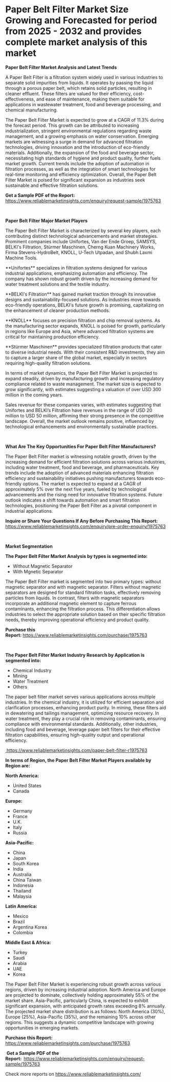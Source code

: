 <p><h1>Paper Belt Filter Market Size Growing and Forecasted for period from 2025 - 2032 and provides complete market analysis of this market</h1></p><p><strong>Paper Belt Filter Market Analysis and Latest Trends</strong></p>
<p><p>A Paper Belt Filter is a filtration system widely used in various industries to separate solid impurities from liquids. It operates by passing the liquid through a porous paper belt, which retains solid particles, resulting in cleaner effluent. These filters are valued for their efficiency, cost-effectiveness, and ease of maintenance, making them suitable for applications in wastewater treatment, food and beverage processing, and chemical manufacturing.</p><p>The Paper Belt Filter Market is expected to grow at a CAGR of 11.3% during the forecast period. This growth can be attributed to increasing industrialization, stringent environmental regulations regarding waste management, and a growing emphasis on water conservation. Emerging markets are witnessing a surge in demand for advanced filtration technologies, driving innovation and the introduction of eco-friendly materials. Additionally, the expansion of the food and beverage sector, necessitating high standards of hygiene and product quality, further fuels market growth. Current trends include the adoption of automation in filtration processes, as well as the integration of smart technologies for real-time monitoring and efficiency optimization. Overall, the Paper Belt Filter Market is poised for significant expansion as industries seek sustainable and effective filtration solutions.</p></p>
<p><strong>Get a Sample PDF of the Report:&nbsp;</strong> <a href="https://www.reliablemarketinsights.com/enquiry/request-sample/1975763?utm_campaign=3295&utm_medium=2&utm_source=Github&utm_content=ia&utm_term=10042025&utm_id=paper-belt-filter">https://www.reliablemarketinsights.com/enquiry/request-sample/1975763</a></p>
<p>&nbsp;</p>
<p><strong>Paper Belt Filter Major Market Players</strong></p>
<p><p>The Paper Belt Filter Market is characterized by several key players, each contributing distinct technological advancements and market strategies. Prominent companies include Unifortes, Van der Ende Groep, SAMSYS, BELKI's Filtration, Stürmer Maschinen, Cherng Kuan Machinery Works, Firma Stevens-HydroBelt, KNOLL, U-Tech Utpadan, and Shubh Laxmi Machine Tools.</p><p>**Unifortes** specializes in filtration systems designed for various industrial applications, emphasizing automation and efficiency. The company has shown robust growth driven by the increasing demand for water treatment solutions and the textile industry.</p><p>**BELKI's Filtration** has gained market traction through its innovative designs and sustainability-focused solutions. As industries move towards eco-friendly operations, BELKI's future growth is promising, capitalizing on the enhancement of cleaner production methods.</p><p>**KNOLL** focuses on precision filtration and chip removal systems. As the manufacturing sector expands, KNOLL is poised for growth, particularly in regions like Europe and Asia, where advanced filtration systems are critical for maintaining production efficiency.</p><p>**Stürmer Maschinen** provides specialized filtration products that cater to diverse industrial needs. With their consistent R&D investments, they aim to capture a larger share of the global market, especially in sectors requiring high-quality filtration solutions.</p><p>In terms of market dynamics, the Paper Belt Filter Market is projected to expand steadily, driven by manufacturing growth and increasing regulatory compliance related to waste management. The market size is expected to grow significantly, with estimates suggesting a valuation of over USD 300 million in the coming years.</p><p>Sales revenue for these companies varies, with estimates suggesting that Unifortes and BELKI’s Filtration have revenues in the range of USD 20 million to USD 50 million, affirming their strong presence in the competitive landscape. Overall, the market outlook remains positive, influenced by technological enhancements and environmentally sustainable practices.</p></p>
<p>&nbsp;</p>
<p><strong>What Are The Key Opportunities For Paper Belt Filter Manufacturers?</strong></p>
<p><p>The Paper Belt Filter market is witnessing notable growth, driven by the increasing demand for efficient filtration solutions across various industries, including water treatment, food and beverage, and pharmaceuticals. Key trends include the adoption of advanced materials enhancing filtration efficiency and sustainability initiatives pushing manufacturers towards eco-friendly options. The market is expected to expand at a CAGR of approximately 5% over the next five years, fueled by technological advancements and the rising need for innovative filtration systems. Future outlook indicates a shift towards automation and smart filtration technologies, positioning the Paper Belt Filter as a pivotal component in industrial applications.</p></p>
<p><strong>Inquire or Share Your Questions If Any Before Purchasing This Report:</strong> <a href="https://www.reliablemarketinsights.com/enquiry/pre-order-enquiry/1975763?utm_campaign=3295&utm_medium=2&utm_source=Github&utm_content=ia&utm_term=10042025&utm_id=paper-belt-filter">https://www.reliablemarketinsights.com/enquiry/pre-order-enquiry/1975763</a></p>
<p>&nbsp;</p>
<p><strong>Market Segmentation</strong></p>
<p><strong>The Paper Belt Filter Market Analysis by types is segmented into:</strong></p>
<p><ul><li>Without Magnetic Separator</li><li>With Mgnetic Separator</li></ul></p>
<p><p>The Paper Belt Filter market is segmented into two primary types: without magnetic separator and with magnetic separator. Filters without magnetic separators are designed for standard filtration tasks, effectively removing particles from liquids. In contrast, filters with magnetic separators incorporate an additional magnetic element to capture ferrous contaminants, enhancing the filtration process. This differentiation allows industries to select the appropriate solution based on their specific filtration needs, thereby improving operational efficiency and product quality.</p></p>
<p><strong>Purchase this Report:&nbsp;</strong><a href="https://www.reliablemarketinsights.com/purchase/1975763?utm_campaign=3295&utm_medium=2&utm_source=Github&utm_content=ia&utm_term=10042025&utm_id=paper-belt-filter">https://www.reliablemarketinsights.com/purchase/1975763</a></p>
<p>&nbsp;</p>
<p><strong>The Paper Belt Filter Market Industry Research by Application is segmented into:</strong></p>
<p><ul><li>Chemical Industry</li><li>Mining</li><li>Water Treatment</li><li>Others</li></ul></p>
<p><p>The paper belt filter market serves various applications across multiple industries. In the chemical industry, it is utilized for efficient separation and clarification processes, enhancing product purity. In mining, these filters aid in dewatering and tailings management, optimizing resource recovery. In water treatment, they play a crucial role in removing contaminants, ensuring compliance with environmental standards. Additionally, other industries, including food and beverage, leverage paper belt filters for their effective filtration capabilities, ensuring high-quality output and operational efficiency.</p></p>
<p><a href="https://www.reliablemarketinsights.com/paper-belt-filter-r1975763?utm_campaign=3295&utm_medium=2&utm_source=Github&utm_content=ia&utm_term=10042025&utm_id=paper-belt-filter">&nbsp;https://www.reliablemarketinsights.com/paper-belt-filter-r1975763</a></p>
<p><strong>In terms of Region, the Paper Belt Filter Market Players available by Region are:</strong></p>
<p>
    <p> <strong> North America: </strong>
        <ul>
            <li>United States</li>
            <li>Canada</li>
        </ul>
        </p> 
    <p> <strong> Europe: </strong>
        <ul>
            <li>Germany</li>
            <li>France</li>
            <li>U.K.</li>
            <li>Italy</li>
            <li>Russia</li>
        </ul>
        </p> 
    <p> <strong> Asia-Pacific: </strong>
        <ul>
            <li>China</li>
            <li>Japan</li>
            <li>South Korea</li>
            <li>India</li>
            <li>Australia</li>
            <li>China Taiwan</li>
            <li>Indonesia</li>
            <li>Thailand</li>
            <li>Malaysia</li>
        </ul>
        </p> 
    <p> <strong> Latin America: </strong>
        <ul>
            <li>Mexico</li>
            <li>Brazil</li>
            <li>Argentina Korea</li>
            <li>Colombia</li>
        </ul>
        </p> 
    <p> <strong> Middle East & Africa: </strong>
        <ul>
            <li>Turkey</li>
            <li>Saudi</li>
            <li>Arabia</li>
            <li>UAE</li>
            <li>Korea</li>
        </ul>
    </p>
    </p>
<p><p>The Paper Belt Filter Market is experiencing robust growth across various regions, driven by increasing industrial adoption. North America and Europe are projected to dominate, collectively holding approximately 55% of the market share. Asia-Pacific, particularly China, is expected to exhibit significant expansion, with anticipated growth rates exceeding 8% annually. The projected market share distribution is as follows: North America (30%), Europe (25%), Asia-Pacific (35%), and the remaining 10% across other regions. This suggests a dynamic competitive landscape with growing opportunities in emerging markets.</p></p>
<p><strong>Purchase this Report: </strong><a href="https://www.reliablemarketinsights.com/purchase/1975763?utm_campaign=3295&utm_medium=2&utm_source=Github&utm_content=ia&utm_term=10042025&utm_id=paper-belt-filter">https://www.reliablemarketinsights.com/purchase/1975763</a></p>
<p>&nbsp;<strong>Get a Sample PDF of the Report:&nbsp;&nbsp;</strong><a href="https://www.reliablemarketinsights.com/enquiry/request-sample/1975763?utm_campaign=3295&utm_medium=2&utm_source=Github&utm_content=ia&utm_term=10042025&utm_id=paper-belt-filter">https://www.reliablemarketinsights.com/enquiry/request-sample/1975763</a></p>
<p><strong></strong></p>
<p>Check more reports on <a href="https://www.reliablemarketinsights.com/?utm_campaign=3295&utm_medium=2&utm_source=Github&utm_content=ia&utm_term=10042025&utm_id=paper-belt-filter">https://www.reliablemarketinsights.com/</a></p>